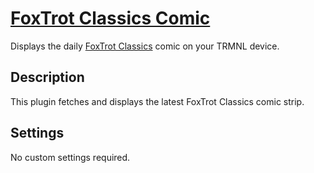 # [FoxTrot Classics Comic](https://usetrmnl.com/recipes/122369)

Displays the daily [FoxTrot Classics](https://www.gocomics.com/foxtrotclassics) comic on your TRMNL device.

## Description

This plugin fetches and displays the latest FoxTrot Classics comic strip.

## Settings

No custom settings required.
